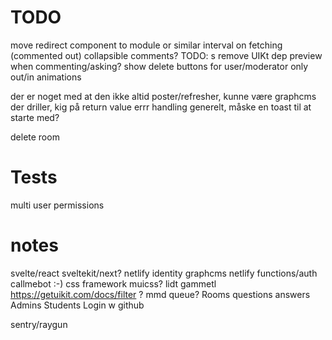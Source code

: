 # TODO

move redirect component to module or similar
interval on fetching (commented out)
collapsible comments?
TODO: s
remove UIKt dep
preview when commenting/asking?
show delete buttons for user/moderator only
out/in animations

der er noget med at den ikke altid poster/refresher, kunne være graphcms der driller, kig på return value
errr handling generelt, måske en toast til at starte med?

delete room

# Tests

multi user permissions

# notes

svelte/react
sveltekit/next?
netlify identity
graphcms
netlify functions/auth
callmebot :-)
css framework
muicss? lidt gammetl
https://getuikit.com/docs/filter ?
mmd queue?
Rooms
questions
answers
Admins
Students
Login w github

sentry/raygun
